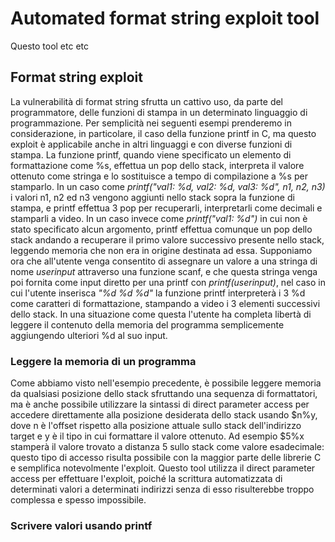 # Automated format string exploit tool
Questo tool etc etc

## Format string exploit
La vulnerabilità di format string sfrutta un cattivo uso, da parte del programmatore, delle funzioni di stampa in un determinato linguaggio di programmazione.
Per semplicità nei seguenti esempi prenderemo in considerazione, in particolare, il caso della funzione printf in C, ma questo exploit è applicabile anche in altri linguaggi e con diverse funzioni di stampa.
La funzione printf, quando viene specificato un elemento di formattazione come %s, effettua un pop dello stack, interpreta il valore ottenuto come stringa e lo sostituisce a tempo di compilazione a %s per stamparlo. In un caso come _printf("val1: %d, val2: %d, val3: %d", n1, n2, n3)_ i valori n1, n2 ed n3 vengono aggiunti nello stack sopra la funzione di stampa, e printf effettua 3 pop per recuperarli, interpretarli come decimali e stamparli a video. In un caso invece come _printf("val1: %d")_ in cui non è stato specificato alcun argomento, printf effettua comunque un pop dello stack andando a recuperare il primo valore successivo presente nello stack, leggendo memoria che non era in origine destinata ad essa.
Supponiamo ora che all'utente venga consentito di assegnare un valore a una stringa di nome _userinput_ attraverso una funzione scanf, e che questa stringa venga poi fornita come input diretto per una printf con _printf(userinput)_, nel caso in cui l'utente inserisca _"%d %d %d"_ la funzione printf interpreterà i 3 %d come caratteri di formattazione, stampando a video i 3 elementi successivi dello stack. In una situazione come questa l'utente ha completa libertà di leggere il contenuto della memoria del programma semplicemente aggiungendo ulteriori %d al suo input.

### Leggere la memoria di un programma
Come abbiamo visto nell'esempio precedente, è possibile leggere memoria da qualsiasi posizione dello stack sfruttando una sequenza di formattatori, ma è anche possibile utilizzare la sintassi di direct parameter access per accedere direttamente alla posizione desiderata dello stack usando $n%y, dove n è l'offset rispetto alla posizione attuale sullo stack dell'indirizzo target e y è il tipo in cui formattare il valore ottenuto. Ad esempio $5%x stamperà il valore trovato a distanza 5 sullo stack come valore esadecimale: questo tipo di accesso risulta possibile con la maggior parte delle librerie C e semplifica notevolmente l'exploit. Questo tool utilizza il direct parameter access per effettuare l'exploit, poiché la scrittura automatizzata di determinati valori a determinati indirizzi senza di esso risulterebbe troppo complessa e spesso impossibile.

### Scrivere valori usando printf
